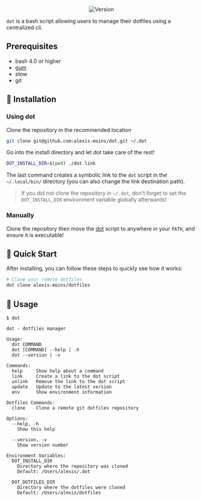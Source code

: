 <div align='center'>

![Version](https://img.shields.io/badge/version-0.1.0-blue.svg)

</div>

`dot` is a bash script allowing users to manage their dotfiles using a centralized cli.

## Prerequisites

- bash 4.0 or higher
- [gum](https://github.com/charmbracelet/gum)
- stow
- git


## 🧰 Installation

### Using dot

Clone the repository in the recommended location
```bash
git clone git@github.com:alexis-moins/dot.git ~/.dot
```

Go into the install directory and let dot take care of the rest!
```bash
DOT_INSTALL_DIR=$(pwd) ./dot link
```

The last command creates a symbolic link to the `dot` script in the `~/.local/bin/` directory (you can also change the link destination path). 

> If you did not clone the repository in `~/.dot`, don't forget to set the `DOT_INSTALL_DIR` environment variable globally afterwards!

### Manually

Clone the repository then move the [dot](dot) script to anywhere in your `PATH`, and ensure it is executable!

## 🌱 Quick Start

After installing, you can follow these steps to quickly see how it works:

```bash
# Clone your remote dotfiles
dot clone alexis-moins/dotfiles
```

## 🚦 Usage

```
$ dot

dot - dotfiles manager

Usage:
  dot COMMAND
  dot [COMMAND] --help | -h
  dot --version | -v

Commands:
  help     Show help about a command
  link     Create a link to the dot script
  unlink   Remove the link to the dot script
  update   Update to the latest version
  env      Show environment information

Dotfiles Commands:
  clone    Clone a remote git dotfiles repository

Options:
  --help, -h
    Show this help

  --version, -v
    Show version number

Environment Variables:
  DOT_INSTALL_DIR
    Directory where the repository was cloned
    Default: /Users/alexis/.dot

  DOT_DOTFILES_DIR
    Directory where the dotfiles were cloned
    Default: /Users/alexis/dotfiles
```

